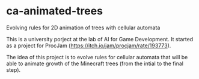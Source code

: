 # ca-animated-trees
Evolving rules for 2D animation of trees with cellular automata

This is a university porject at the lab of AI for Game Development. It started as a project for ProcJam (https://itch.io/jam/procjam/rate/193773).

The idea of this project is to evolve rules for cellular automata that will be able to animate growth of the Minecraft trees (from the intial to the final step).
